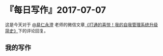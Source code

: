 # 『每日写作』2017-07-07

这是今天对于 [@易仁永澄](http://weibo.com/u/1640237087) 老师的微信文章[《打通的喜悦！我的自我管理系统升级简史》](http://mp.weixin.qq.com/s/vs7j7O7J7Ef7Mff-newZcw)下的评论回复。

## 我的写作